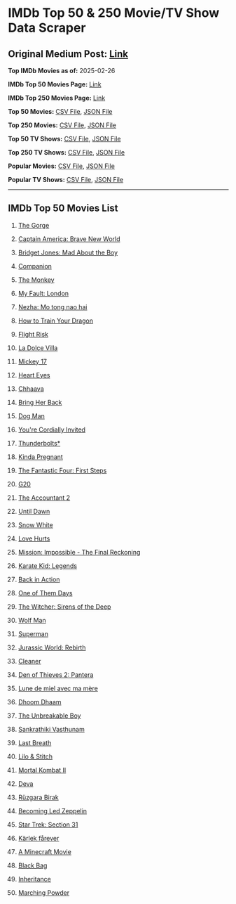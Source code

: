 # IMDb Top 50 & 250 Movie/TV Show Data Scraper

## Original Medium Post: [Link](https://medium.com/@nishantsahoo/which-movie-should-i-watch-5c83a3c0f5b1)

**Top IMDb Movies as of:** 2025-02-26

**IMDb Top 50 Movies Page:** [Link](https://www.imdb.com/search/title/?title_type=feature&release_date=2025-01-01,2025-12-31)

**IMDb Top 250 Movies Page:** [Link](https://www.imdb.com/chart/top/)

**Top 50 Movies:** [CSV File](/data/top50/movies.csv), [JSON File](/data/top50/movies.json)

**Top 250 Movies:** [CSV File](/data/top250/movies.csv), [JSON File](/data/top250/movies.json)

**Top 50 TV Shows:** [CSV File](/data/top50/shows.csv), [JSON File](/data/top50/shows.json)

**Top 250 TV Shows:** [CSV File](/data/top250/shows.csv), [JSON File](/data/top250/shows.json)

**Popular Movies:** [CSV File](/data/popular/movies.csv), [JSON File](/data/popular/movies.json)

**Popular TV Shows:** [CSV File](/data/popular/shows.csv), [JSON File](/data/popular/shows.json)

---

## IMDb Top 50 Movies List

1. [The Gorge](https://www.imdb.com/title/tt13654226/)

2. [Captain America: Brave New World](https://www.imdb.com/title/tt14513804/)

3. [Bridget Jones: Mad About the Boy](https://www.imdb.com/title/tt32063050/)

4. [Companion](https://www.imdb.com/title/tt26584495/)

5. [The Monkey](https://www.imdb.com/title/tt27714946/)

6. [My Fault: London](https://www.imdb.com/title/tt32434379/)

7. [Nezha: Mo tong nao hai](https://www.imdb.com/title/tt34956443/)

8. [How to Train Your Dragon](https://www.imdb.com/title/tt26743210/)

9. [Flight Risk](https://www.imdb.com/title/tt10078772/)

10. [La Dolce Villa](https://www.imdb.com/title/tt31519456/)

11. [Mickey 17](https://www.imdb.com/title/tt12299608/)

12. [Heart Eyes](https://www.imdb.com/title/tt32558992/)

13. [Chhaava](https://www.imdb.com/title/tt27922706/)

14. [Bring Her Back](https://www.imdb.com/title/tt32246771/)

15. [Dog Man](https://www.imdb.com/title/tt10954718/)

16. [You're Cordially Invited](https://www.imdb.com/title/tt21227864/)

17. [Thunderbolts\*](https://www.imdb.com/title/tt20969586/)

18. [Kinda Pregnant](https://www.imdb.com/title/tt30253036/)

19. [The Fantastic Four: First Steps](https://www.imdb.com/title/tt10676052/)

20. [G20](https://www.imdb.com/title/tt23476986/)

21. [The Accountant 2](https://www.imdb.com/title/tt7068946/)

22. [Until Dawn](https://www.imdb.com/title/tt30955489/)

23. [Snow White](https://www.imdb.com/title/tt6208148/)

24. [Love Hurts](https://www.imdb.com/title/tt30788842/)

25. [Mission: Impossible - The Final Reckoning](https://www.imdb.com/title/tt9603208/)

26. [Karate Kid: Legends](https://www.imdb.com/title/tt1674782/)

27. [Back in Action](https://www.imdb.com/title/tt21191806/)

28. [One of Them Days](https://www.imdb.com/title/tt32221196/)

29. [The Witcher: Sirens of the Deep](https://www.imdb.com/title/tt15495150/)

30. [Wolf Man](https://www.imdb.com/title/tt4216984/)

31. [Superman](https://www.imdb.com/title/tt5950044/)

32. [Jurassic World: Rebirth](https://www.imdb.com/title/tt31036941/)

33. [Cleaner](https://www.imdb.com/title/tt27812086/)

34. [Den of Thieves 2: Pantera](https://www.imdb.com/title/tt8008948/)

35. [Lune de miel avec ma mère](https://www.imdb.com/title/tt35300972/)

36. [Dhoom Dhaam](https://www.imdb.com/title/tt21194868/)

37. [The Unbreakable Boy](https://www.imdb.com/title/tt5181260/)

38. [Sankrathiki Vasthunam](https://www.imdb.com/title/tt31226981/)

39. [Last Breath](https://www.imdb.com/title/tt14403504/)

40. [Lilo & Stitch](https://www.imdb.com/title/tt11655566/)

41. [Mortal Kombat II](https://www.imdb.com/title/tt17490712/)

42. [Deva](https://www.imdb.com/title/tt27852049/)

43. [Rüzgara Birak](https://www.imdb.com/title/tt32730754/)

44. [Becoming Led Zeppelin](https://www.imdb.com/title/tt10365912/)

45. [Star Trek: Section 31](https://www.imdb.com/title/tt9603060/)

46. [Kärlek fårever](https://www.imdb.com/title/tt30308957/)

47. [A Minecraft Movie](https://www.imdb.com/title/tt3566834/)

48. [Black Bag](https://www.imdb.com/title/tt30988739/)

49. [Inheritance](https://www.imdb.com/title/tt31050620/)

50. [Marching Powder](https://www.imdb.com/title/tt30324320/)
